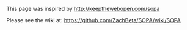 This page was inspired by http://keepthewebopen.com/sopa

Please see the wiki at: https://github.com/ZachBeta/SOPA/wiki/SOPA